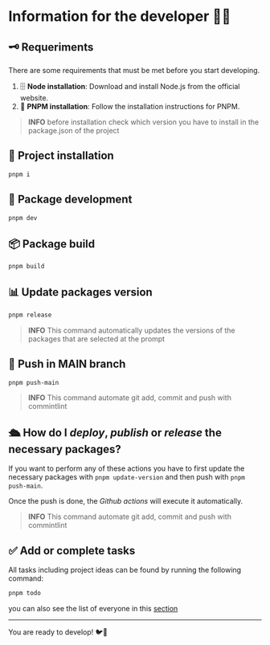 # Information for the developer 👨‍💻

## 🗝 Requeriments

There are some requirements that must be met before you start developing.

1. 🗄️ **Node installation**: Download and install Node.js from the official website.
2. 👷 **PNPM installation**: Follow the installation instructions for PNPM.

> **INFO** before installation check which version you have to install in the package.json of the project

## 🔑 Project installation

```bash
pnpm i
```

## 🔧 Package development

```bash
pnpm dev
```

## 📦 Package build

```bash
pnpm build
```

## 📊 Update packages version

```bash
pnpm release
```

> **INFO**  This command automatically updates the versions of the packages that are selected at the prompt

## 🚢 Push in **MAIN** branch

```bash
pnpm push-main
```

> **INFO**  This command automate git add, commit and push with commintlint

## 🛳 How do I _deploy_, _publish_ or _release_ the necessary packages?

If you want to perform any of these actions you have to first update the necessary packages with ```pnpm update-version``` and then push with ```pnpm push-main```.

Once the push is done, the _Github actions_ will execute it automatically.

> **INFO** This command automate git add, commit and push with commintlint

## ✅ Add or complete tasks

All tasks including project ideas can be found by running the following command:

```bash
pnpm todo
```

you can also see the list of everyone in this [section](<http://localhost:5173/todo/v1>)

---

You are ready to develop! 🐦💜
